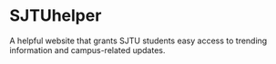 # SJTUhelper
A helpful website that grants SJTU students easy access to trending information and campus-related updates.
